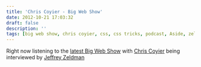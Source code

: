 ```yaml
---
title: 'Chris Coyier - Big Web Show'
date: 2012-10-21 17:03:32
draft: false
description: ''
tags: [big web show, chris coyier, css, css tricks, podcast, Aside, zeldman]
---
```


Right now listening to the [latest Big Web Show](http://5by5.tv/bigwebshow/74) with [Chris Coyier](http://css-tricks.com/) being interviewed by [Jeffrey Zeldman](http://www.zeldman.com/)